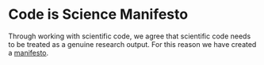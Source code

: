 # Code is Science Manifesto

Through working with scientific code, we agree that scientific code needs to be treated as a genuine research output. For this reason we have created a [manifesto](manifesto.md).


